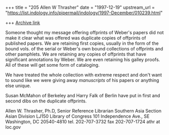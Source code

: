 +++
title = "205 Allen W Thrasher"
date = "1997-12-19"
upstream_url = "https://list.indology.info/pipermail/indology/1997-December/010239.html"

+++
[Archive link](https://list.indology.info/pipermail/indology/1997-December/010239.html)

Someone thought my message offering offprints of Weber's papers did not
make it clear what was offered was duplicate copies of offprints of
published papers.  We are retaining first copies, usually in the form of the
bound vols. of the serial or Weber's own bound collections of offprints and
other pamphlets.  We are retaining any copies of offprints that have
significant annotations by Weber.  We are even retaining his galley proofs.
All of these will get some form of cataloging.

We have treated the whole collection with extreme respect and don't want
to sound like we were giving away _manuscripts_ of his papers or anything
else unique.

Susan McMahon of Berkeley and Harry Falk of Berlin have put in first and
second dibs on the duplicate offprints.



Allen W. Thrasher, Ph.D,
Senior Reference Librarian
Southern Asia Section
Asian Division
LJ150
Library of Congress
101 Independence Ave., SE
Washington, DC 20540-4810
tel. 202-707-3732
fax  202-707-1724
athr at loc.gov



